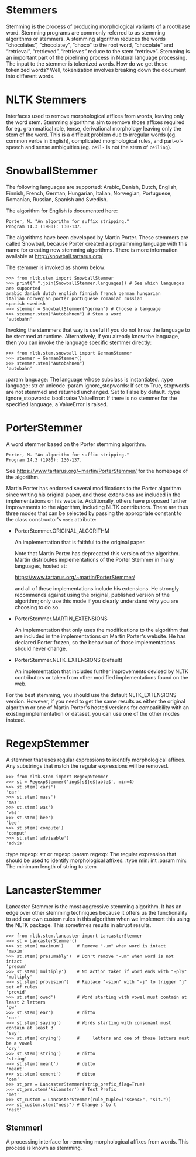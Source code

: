 # Stemmers
Stemming is the process of producing morphological variants of a root/base word. Stemming programs are commonly referred to as stemming algorithms or stemmers. A stemming algorithm reduces the words “chocolates”, “chocolatey”, “choco” to the root word, “chocolate” and “retrieval”, “retrieved”, “retrieves” reduce to the stem “retrieve”. Stemming is an important part of the pipelining process in Natural language processing. The input to the stemmer is tokenized words. How do we get these tokenized words? Well, tokenization involves breaking down the document into different words.


# NLTK Stemmers

Interfaces used to remove morphological affixes from words, leaving
only the word stem.  Stemming algorithms aim to remove those affixes
required for eg. grammatical role, tense, derivational morphology
leaving only the stem of the word.  This is a difficult problem due to
irregular words (eg. common verbs in English), complicated
morphological rules, and part-of-speech and sense ambiguities
(eg. ``ceil-`` is not the stem of ``ceiling``).



# SnowballStemmer

The following languages are supported:
Arabic, Danish, Dutch, English, Finnish, French, German,
Hungarian, Italian, Norwegian, Portuguese, Romanian, Russian,
Spanish and Swedish.

The algorithm for English is documented here:

    Porter, M. "An algorithm for suffix stripping."
    Program 14.3 (1980): 130-137.

The algorithms have been developed by Martin Porter.
These stemmers are called Snowball, because Porter created
a programming language with this name for creating
new stemming algorithms. There is more information available
at http://snowball.tartarus.org/

The stemmer is invoked as shown below:

    >>> from nltk.stem import SnowballStemmer
    >>> print(" ".join(SnowballStemmer.languages)) # See which languages are supported
    arabic danish dutch english finnish french german hungarian
    italian norwegian porter portuguese romanian russian
    spanish swedish
    >>> stemmer = SnowballStemmer("german") # Choose a language
    >>> stemmer.stem("Autobahnen") # Stem a word
    'autobahn'

Invoking the stemmers that way is useful if you do not know the
language to be stemmed at runtime. Alternatively, if you already know
the language, then you can invoke the language specific stemmer directly:

    >>> from nltk.stem.snowball import GermanStemmer
    >>> stemmer = GermanStemmer()
    >>> stemmer.stem("Autobahnen")
    'autobahn'

:param language: The language whose subclass is instantiated.
:type language: str or unicode
:param ignore_stopwords: If set to True, stopwords are
                            not stemmed and returned unchanged.
                            Set to False by default.
:type ignore_stopwords: bool
:raise ValueError: If there is no stemmer for the specified
                        language, a ValueError is raised.



# PorterStemmer

A word stemmer based on the Porter stemming algorithm.

    Porter, M. "An algorithm for suffix stripping."
    Program 14.3 (1980): 130-137.

See https://www.tartarus.org/~martin/PorterStemmer/ for the homepage
of the algorithm.

Martin Porter has endorsed several modifications to the Porter
algorithm since writing his original paper, and those extensions are
included in the implementations on his website. Additionally, others
have proposed further improvements to the algorithm, including NLTK
contributors. There are thus three modes that can be selected by
passing the appropriate constant to the class constructor's `mode`
attribute:

- PorterStemmer.ORIGINAL_ALGORITHM

    An implementation that is faithful to the original paper.

    Note that Martin Porter has deprecated this version of the
    algorithm. Martin distributes implementations of the Porter
    Stemmer in many languages, hosted at:

    https://www.tartarus.org/~martin/PorterStemmer/

    and all of these implementations include his extensions. He
    strongly recommends against using the original, published
    version of the algorithm; only use this mode if you clearly
    understand why you are choosing to do so.

- PorterStemmer.MARTIN_EXTENSIONS

    An implementation that only uses the modifications to the
    algorithm that are included in the implementations on Martin
    Porter's website. He has declared Porter frozen, so the
    behaviour of those implementations should never change.

- PorterStemmer.NLTK_EXTENSIONS (default)

    An implementation that includes further improvements devised by
    NLTK contributors or taken from other modified implementations
    found on the web.

For the best stemming, you should use the default NLTK_EXTENSIONS
version. However, if you need to get the same results as either the
original algorithm or one of Martin Porter's hosted versions for
compatibility with an existing implementation or dataset, you can use
one of the other modes instead.


# RegexpStemmer

A stemmer that uses regular expressions to identify morphological
affixes.  Any substrings that match the regular expressions will
be removed.

    >>> from nltk.stem import RegexpStemmer
    >>> st = RegexpStemmer('ing$|s$|e$|able$', min=4)
    >>> st.stem('cars')
    'car'
    >>> st.stem('mass')
    'mas'
    >>> st.stem('was')
    'was'
    >>> st.stem('bee')
    'bee'
    >>> st.stem('compute')
    'comput'
    >>> st.stem('advisable')
    'advis'

:type regexp: str or regexp
:param regexp: The regular expression that should be used to
    identify morphological affixes.
:type min: int
:param min: The minimum length of string to stem




# LancasterStemmer

Lancaster Stemmer is the most aggressive stemming algorithm. It has an edge over other stemming techniques because it offers us the functionality to add our own custom rules in this algorithm when we implement this using the NLTK package. This sometimes results in abrupt results.


    >>> from nltk.stem.lancaster import LancasterStemmer
    >>> st = LancasterStemmer()
    >>> st.stem('maximum')     # Remove "-um" when word is intact
    'maxim'
    >>> st.stem('presumably')  # Don't remove "-um" when word is not intact
    'presum'
    >>> st.stem('multiply')    # No action taken if word ends with "-ply"
    'multiply'
    >>> st.stem('provision')   # Replace "-sion" with "-j" to trigger "j" set of rules
    'provid'
    >>> st.stem('owed')        # Word starting with vowel must contain at least 2 letters
    'ow'
    >>> st.stem('ear')         # ditto
    'ear'
    >>> st.stem('saying')      # Words starting with consonant must contain at least 3
    'say'
    >>> st.stem('crying')      #     letters and one of those letters must be a vowel
    'cry'
    >>> st.stem('string')      # ditto
    'string'
    >>> st.stem('meant')       # ditto
    'meant'
    >>> st.stem('cement')      # ditto
    'cem'
    >>> st_pre = LancasterStemmer(strip_prefix_flag=True)
    >>> st_pre.stem('kilometer') # Test Prefix
    'met'
    >>> st_custom = LancasterStemmer(rule_tuple=("ssen4>", "s1t."))
    >>> st_custom.stem("ness") # Change s to t
    'nest'


## StemmerI

A processing interface for removing morphological affixes from
words.  This process is known as stemming.